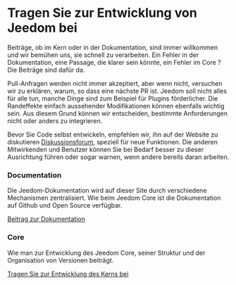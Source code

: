 # Tragen Sie zur Entwicklung von Jeedom bei

Beiträge, ob im Kern oder in der Dokumentation, sind immer willkommen und wir bemühen uns, sie schnell zu verarbeiten. Ein Fehler in der Dokumentation, eine Passage, die klarer sein könnte, ein Fehler im Core ? Die Beiträge sind dafür da.

Pull-Anfragen werden nicht immer akzeptiert, aber wenn nicht, versuchen wir zu erklären, warum, so dass eine nächste PR ist. Jeedom soll nicht alles für alle tun, manche Dinge sind zum Beispiel für Plugins förderlicher. Die Randeffekte einfach aussehender Modifikationen können ebenfalls wichtig sein. Aus diesem Grund können wir entscheiden, bestimmte Anforderungen nicht oder anders zu integrieren.

Bevor Sie Code selbst entwickeln, empfehlen wir, ihn auf der Website zu diskutieren [Diskussionsforum](https://community.jeedom.com/), speziell für neue Funktionen. Die anderen Mitwirkenden und Benutzer können Sie bei Bedarf besser zu dieser Ausrichtung führen oder sogar warnen, wenn andere bereits daran arbeiten.

### Documentation

Die Jeedom-Dokumentation wird auf dieser Site durch verschiedene Mechanismen zentralisiert. Wie beim Jeedom Core ist die Dokumentation auf Github und Open Source verfügbar.

[Beitrag zur Dokumentation](/de_DE/contribute/doc)

### Core

Wie man zur Entwicklung des Jeedom Core, seiner Struktur und der Organisation von Versionen beiträgt.

[Tragen Sie zur Entwicklung des Kerns bei](/de_DE/contribute/core)